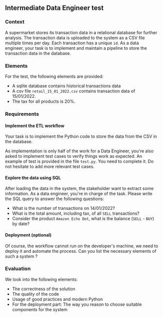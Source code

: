 ## Intermediate Data Engineer test
### Context
A supermarket stores its transaction data in a relational database for further analysis. The transaction data is uploaded to the system as a CSV file multiple times per day. Each transaction has a unique `id`. As a data engineer, your task is to implement and maintain a pipeline to store the transaction data in the database.

### Elements
For the test, the following elements are provided:
- A sqlite database contains historical transactions data
- A csv file `retail_15_01_2022.csv` contains transaction data of 15/01/2022.
- The tax for all products is 20%.

### Requirements
#### Implement the ETL workflow
Your task is to implement the Python code to store the data from the CSV in the database.

As implementation is only half of the work for a Data Engineer, you're also asked to implement test cases to verify things work as expected. An example of test is provided in the file `test.py`. You need to complete it. Do not hesitate to add more relevant test cases.

#### Explore the data using SQL
After loading the data in the system, the stakeholder want to extract some information. As a data engineer, you're in charge of the task. Please write the SQL query to answer the following questions:
- What is the number of transactions on 14/01/2022?
- What is the total amount, including tax, of all `SELL` transactions?
- Consider the product `Amazon Echo Dot`, what is the balance (`SELL` - `BUY`) by date?

#### Deployment (optional)
Of course, the workflow cannot run on the developer's machine, we need to deploy it and automate the process. Can you list the necessary elements of such a system ?

### Evaluation
We look into the following elements:
- The correctness of the solution
- The quality of the code
- Usage of good practices and modern Python
- For the deployment part: The way you reason to choose suitable components for the system 